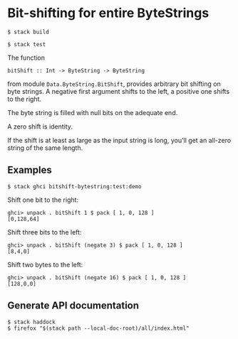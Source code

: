 
Bit-shifting for entire ByteStrings
===================================

    $ stack build

    $ stack test

The function

    bitShift :: Int -> ByteString -> ByteString

from module `Data.ByteString.BitShift`, provides arbitrary bit
shifting on byte strings.  A negative first argument shifts to the
left, a positive one shifts to the right.

The byte string is filled with null bits on the adequate end.

A zero shift is identity.

If the shift is at least as large as the input string is long, you'll
get an all-zero string of the same length.


Examples
--------

    $ stack ghci bitshift-bytestring:test:demo

Shift one bit to the right:

    ghci> unpack . bitShift 1 $ pack [ 1, 0, 128 ]
    [0,128,64]

Shift three bits to the left:

    ghci> unpack . bitShift (negate 3) $ pack [ 1, 0, 128 ]
    [8,4,0]

Shift two bytes to the left:

    ghci> unpack . bitShift (negate 16) $ pack [ 1, 0, 128 ]
    [128,0,0]


Generate API documentation
--------------------------

    $ stack haddock
    $ firefox "$(stack path --local-doc-root)/all/index.html"
